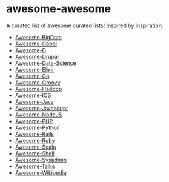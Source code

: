 awesome-awesome
===============

A curated list of awesome curated lists! Inspired by inspiration.

* [Awesome-BigData][bigdata]
* [Awesome-Cobol][cobol]
* [Awesome-D][d]
* [Awesome-Drupal][drupal]
* [Awesome-Data-Science][datascience]
* [Awesome-Elixir][elixir]
* [Awesome-Go][go]
* [Awesome-Groovy][groovy]
* [Awesome-Hadoop][hadoop]
* [Awesome-IOS][ios]
* [Awesome-Java][java]
* [Awesome-Javascript][javascript]
* [Awesome-NodeJS][nodejs]
* [Awesome-PHP][php]
* [Awesome-Python][python]
* [Awesome-Rails][rails]
* [Awesome-Ruby][ruby]
* [Awesome-Scala][scala]
* [Awesome-Shell][shell]
* [Awesome-Sysadmin][sysadmin]
* [Awesome-Talks][talks]
* [Awesome-Wikipedia][wiki]

[bigdata]: https://github.com/onurakpolat/awesome-bigdata
[cobol]: https://github.com/dshimy/awesome-cobol
[d]: https://github.com/zhaopuming/awesome-d
[datascience]: https://github.com/MStumpp/awesome-data-science
[drupal]: https://github.com/mrsinguyen/awesome-drupal
[elixir]: https://github.com/h4cc/awesome-elixir
[go]: https://github.com/avelino/awesome-go
[groovy]: https://github.com/khannedy/awesome-groovy
[hadoop]: https://github.com/youngwookim/awesome-hadoop
[ios]: https://github.com/kugland/awesome-ios
[java]: https://github.com/khannedy/awesome-java
[javascript]: https://github.com/sorrycc/awesome-javascript
[nodejs]: https://github.com/vndmtrx/awesome-nodejs
[php]: https://github.com/ziadoz/awesome-php
[python]: https://github.com/vinta/awesome-python
[rails]: https://github.com/dpaluy/awesome-rails
[ruby]: https://github.com/Sdogruyol/awesome-ruby
[scala]: https://github.com/lauris/awesome-scala
[shell]: https://github.com/alebcay/awesome-shell
[sysadmin]: https://github.com/kahun/awesome-sysadmin
[talks]: https://github.com/JanVanRyswyck/awesome-talks
[wiki]: https://github.com/emijrp/awesome-wikipedia
